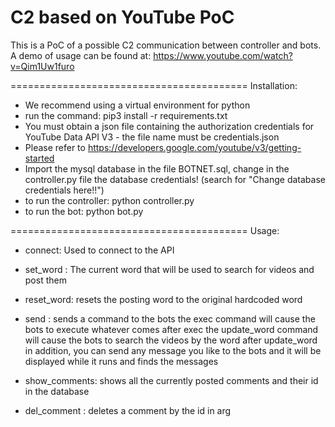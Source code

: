 C2 based on YouTube PoC
=========================================

This is a PoC of a possible C2 communication between controller and bots.
A demo of usage can be found at:
https://www.youtube.com/watch?v=Qim1Uw1furo

=========================================
Installation:

- We recommend using a virtual environment for python
- run the command: pip3 install -r requirements.txt
- You must obtain a json file containing the authorization credentials for YouTube Data API V3 - the file name must be credentials.json
- Please refer to https://developers.google.com/youtube/v3/getting-started
- Import the mysql database in the file BOTNET.sql, change in the controller.py file the database credentials! (search for "Change database credentials here!!")
- to run the controller: python controller.py
- to run the bot: python bot.py

=========================================
Usage:
- connect:
Used to connect to the API

- set_word <arg>:
The current word that will be used to search for videos and post them

- reset_word:
resets the posting word to the original hardcoded word

- send <arg>:
sends a command to the bots
the exec <arg> command will cause the bots to execute whatever comes after exec
the update_word <arg> command will cause the bots to search the videos by the word after update_word
in addition, you can send any message you like to the bots and it will be displayed while it runs and finds the messages

- show_comments:
shows all the currently posted comments and their id in the database

- del_comment <arg>:
deletes a comment by the id in arg
